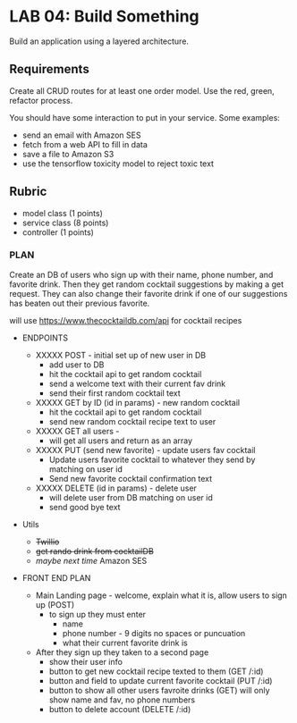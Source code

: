 # LAB 04: Build Something

Build an application using a layered architecture.

## Requirements

Create all CRUD routes for at least one order model. Use the red, green,
refactor process.

You should have some interaction to put in your service. Some examples:

* send an email with Amazon SES
* fetch from a web API to fill in data
* save a file to Amazon S3
* use the tensorflow toxicity model to reject toxic text

## Rubric

* model class (1 points)
* service class (8 points)
* controller (1 points)

### PLAN
Create an DB of users who sign up with their name, phone number, and favorite drink. Then they get random cocktail suggestions by making a get request. They can also change their favorite drink if one of our suggestions has beaten out their previous favorite. 

will use https://www.thecocktaildb.com/api for cocktail recipes 

* ENDPOINTS 
    * XXXXX POST - initial set up of new user in DB
        * add user to DB 
        * hit the cocktail api to get random cocktail 
        * send a welcome text with their current fav drink
        * send their first random cocktail text
    * XXXXX GET by ID (id in params) - new random cocktail 
        * hit the cocktail api to get random cocktail 
        * send new random cocktail recipe text to user
    * XXXXX GET all users -
        * will get all users and return as an array  
    * XXXXX PUT (send new favorite) - update users fav cocktail 
        * Update users favorite cocktail to whatever they send by matching on user id
        * Send new favorite cocktail confirmation text 
    * XXXXX DELETE (id in params) - delete user 
        * will delete user from DB matching on user id
        * send good bye text

* Utils 
    * ~~Twillio~~
    * ~~get rando drink from cocktailDB~~ 
    * *maybe next time* Amazon SES 

* FRONT END PLAN 
    * Main Landing page - welcome, explain what it is, allow users to sign up (POST)
        - to sign up they must enter 
            - name
            - phone number - 9 digits no spaces or puncuation
            - what their current favorite drink is
    * After they sign up they taken to a second page
        - show their user info 
        - button to get new cocktail recipe texted to them (GET /:id)
        - button and field to update current favorite cocktail (PUT /:id)
        - button to show all other users favroite drinks (GET) will only show name and fav, no phone numbers
        - button to delete account (DELETE /:id)
    